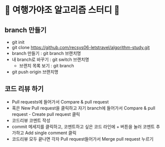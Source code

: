 # 🛫 여행가야조 알고리즘 스터디 🛫
## branch 만들기
- git init
- git clone https://github.com/recsys06-letstravel/algorithm-study.git
- branch 만들기 : git branch 브랜치명
- 내 branch로 바꾸기 : git switch 브랜치명
  - 브랜치 목록 보기 : git branch
- git push origin 브랜치명

## 코드 리뷰 하기
- Pull requests에 들어가서 Compare  & pull request
- 혹은 New Pull request을 클릭하고 자기 branch에 들어가서 Compare  & pull request - Create pull request 클릭
- 코드리뷰 코멘트 작성
- commit 메세지를 클릭하고, 코멘트하고 싶은 코드 라인에 + 버튼을 눌러 코멘트 추가하고 Add single comment 클릭
- 코드리뷰 모두 끝나면 각자 Pull request들어가서 Merge pull request 누르기
